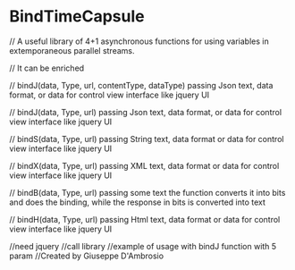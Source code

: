 # BindTimeCapsule
// A useful library of 4+1 asynchronous functions for using variables in extemporaneous parallel streams. 

// It can be enriched

// bindJ(data, Type, url, contentType, dataType) passing Json text, data format, or data for control view interface like jquery UI

// bindJ(data, Type, url) passing Json text, data format, or data for control view interface like jquery UI

// bindS(data, Type, url) passing String text, data format or  data for control view interface like jquery UI

// bindX(data, Type, url) passing XML text, data format or  data for control view interface like jquery UI

// bindB(data, Type, url) passing some text the function converts it into bits and does the binding, while the response in bits is converted into text

// bindH(data, Type, url) passing Html text, data format or data for control view interface like jquery UI

<html>
<head>
//need jquery
<script type="text/javascript" src="https://ajax.googleapis.com/ajax/libs/jquery/1.8.3/jquery.min.js"></script>
//call library
<script type="text/javascript" src="../bindTimeCapsule.JS"></script>
<head>
<body>
//example of usage with bindJ function with 5 param
 <script type="text/javascript">
		$(function () {
			$("#btnGet").click(function () {
					//example to put response in async variable
					;(async () => {
					 const timeCapsule = await bindJ("Name", "POST", "api/AjaxAPI/AjaxMethod", "application/json; charset=utf-8", "json");
					   alert(timeCapsule.Name+" "+timeCapsule.DateTime);
					  })()
		  });
		});
</script>
</body>
</html>
//Created by Giuseppe D'Ambrosio
